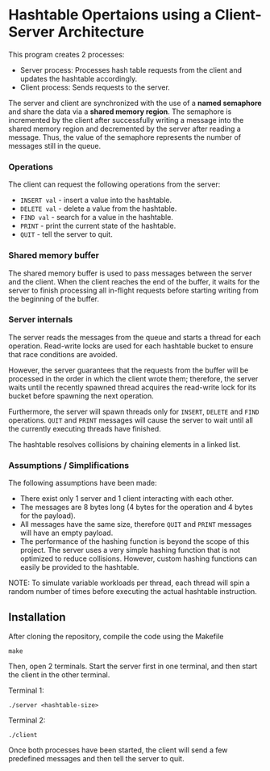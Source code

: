 # Hashtable Opertaions using a Client-Server Architecture

This program creates 2 processes:
* Server process: Processes hash table requests from the client and updates the hashtable accordingly.
* Client process: Sends requests to the server.

The server and client are synchronized with the use of a **named semaphore** and share the data via a **shared memory region**. The semaphore is incremented by the client after successfully writing a message into the shared memory region and decremented by the server after reading a message. Thus, the value of the semaphore represents the number of messages still in the queue.

### Operations

The client can request the following operations from the server:
* `INSERT val` - insert a value into the hashtable.
* `DELETE val` - delete a value from the hashtable.
* `FIND val` - search for a value in the hashtable.
* `PRINT` - print the current state of the hashtable.
* `QUIT` - tell the server to quit.

### Shared memory buffer

The shared memory buffer is used to pass messages between the server and the client. When the client reaches the end of the buffer, it waits for the server to finish processing all in-flight requests before starting writing from the beginning of the buffer.

### Server internals

The server reads the messages from the queue and starts a thread for each operation. Read-write locks are used for each hashtable bucket to ensure that race conditions are avoided. 

However, the server guarantees that the requests from the buffer will be processed in the order in which the client wrote them; therefore, the server waits until the recently spawned thread acquires the read-write lock for its bucket before spawning the next operation.

Furthermore, the server will spawn threads only for `INSERT`, `DELETE` and `FIND` operations. `QUIT` and `PRINT` messages will cause the server to wait until all the currently executing threads have finished.

The hashtable resolves collisions by chaining elements in a linked list.

### Assumptions / Simplifications

The following assumptions have been made:
* There exist only 1 server and 1 client interacting with each other.
* The messages are 8 bytes long (4 bytes for the operation and 4 bytes for the payload).
* All messages have the same size, therefore `QUIT` and `PRINT` messages will have an empty payload.
* The performance of the hashing function is beyond the scope of this project. The server uses a very simple hashing function that is not optimized to reduce collisions. However, custom hashing functions can easily be provided to the hashtable.

NOTE: To simulate variable workloads per thread, each thread will spin a random number of times before executing the actual hashtable instruction. 

## Installation

After cloning the repository, compile the code using the Makefile

```
make
```

Then, open 2 terminals. Start the server first in one terminal, and then start the client in the other terminal.

Terminal 1:
```
./server <hashtable-size>
```

Terminal 2:
```
./client
```

Once both processes have been started, the client will send a few predefined messages and then tell the server to quit. 

